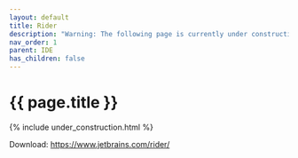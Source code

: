 ```yaml
---
layout: default
title: Rider
description: "Warning: The following page is currently under construction, find more about the details in future patches, or if you choose to add in the article see info on the bottom of the page."
nav_order: 1
parent: IDE
has_children: false
---
```


{{ page.title }}
======================

{% include under_construction.html %}

Download: https://www.jetbrains.com/rider/

<br>

<br>